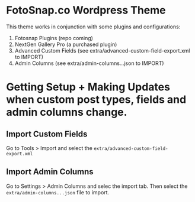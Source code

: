 # FotoSnap.co Wordpress Theme

This theme works in conjunction with some plugins and configurations:

1. Fotosnap Plugins (repo coming)
2. NextGen Gallery Pro (a purchased plugin)
3. Advanced Custom Fields (see extra/advanced-custom-field-export.xml to IMPORT)
4. Admin Columns (see extra/admin-columns...json to IMPORT)

# Getting Setup + Making Updates when custom post types, fields and admin columns change.

## Import Custom Fields

Go to Tools > Import and select the `extra/advanced-custom-field-export.xml`

## Import Admin Columns

Go to Settings > Admin Columns and selec the import tab. Then select the `extra/admin-columns...json` file to import.
